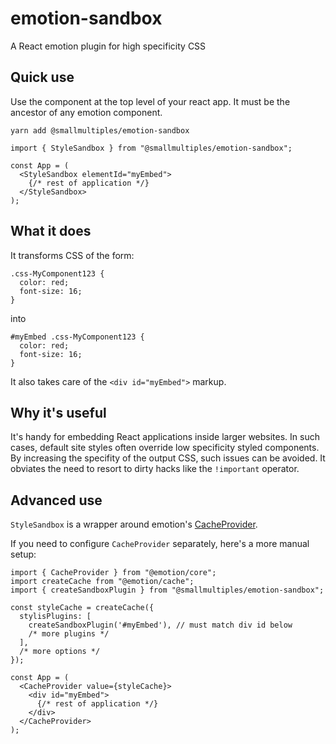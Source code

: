 # emotion-sandbox
A React emotion plugin for high specificity CSS

## Quick use

Use the component at the top level of your react app. It must be the ancestor of any emotion component.

```
yarn add @smallmultiples/emotion-sandbox
```

```
import { StyleSandbox } from "@smallmultiples/emotion-sandbox";

const App = (
  <StyleSandbox elementId="myEmbed">
    {/* rest of application */}
  </StyleSandbox>
);
```

## What it does

It transforms CSS of the form:

```
.css-MyComponent123 {
  color: red;
  font-size: 16;
}
```

into

```
#myEmbed .css-MyComponent123 {
  color: red;
  font-size: 16;
}
```

It also takes care of the `<div id="myEmbed">` markup.

## Why it's useful

It's handy for embedding React applications inside larger websites. In such cases, default site styles often override low specificity styled components. By increasing the specifity of the output CSS, such issues can be avoided. It obviates the need to resort to dirty hacks like the `!important` operator.

## Advanced use

`StyleSandbox` is a wrapper around emotion's [CacheProvider](https://emotion.sh/docs/cache-provider).

If you need to configure `CacheProvider` separately, here's a more manual setup:

```
import { CacheProvider } from "@emotion/core";
import createCache from "@emotion/cache";
import { createSandboxPlugin } from "@smallmultiples/emotion-sandbox";

const styleCache = createCache({
  stylisPlugins: [
    createSandboxPlugin('#myEmbed'), // must match div id below
    /* more plugins */
  ],
  /* more options */
});

const App = (
  <CacheProvider value={styleCache}>
    <div id="myEmbed">
      {/* rest of application */}
    </div>
  </CacheProvider>
);
```
